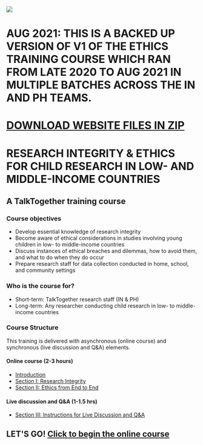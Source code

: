 <img src="https://talktogproject.github.io/ethics/img/TT-UP-TPF.png" style="display: block; margin: auto;">

# AUG 2021: THIS IS A BACKED UP VERSION OF V1 OF THE ETHICS TRAINING COURSE WHICH RAN FROM LATE 2020 TO AUG 2021 IN MULTIPLE BATCHES ACROSS THE IN AND PH TEAMS.
# [DOWNLOAD WEBSITE FILES IN ZIP](https://github.com/talktogproject/ethics/raw/gh-pages/aug%202021%20backup/ethics-gh-pages.zip)

# RESEARCH INTEGRITY & ETHICS FOR CHILD RESEARCH IN LOW- AND MIDDLE-INCOME COUNTRIES
## A TalkTogether training course

### Course objectives

-	Develop essential knowledge of research integrity
- Become aware of ethical considerations in studies involving young children in low- to middle-income countries
-	Discuss instances of ethical breaches and dilemmas, how to avoid them, and what to do when they do occur
-	Prepare research staff for data collection conducted in home, school, and community settings

### Who is the course for?

-	Short-term: TalkTogether research staff (IN & PH)
-	Long-term: Any researcher conducting child research in low- to middle-income countries

### Course Structure

This training is delivered with asynchronous (online course) and synchronous (live discussion and Q&A) elements.

#### **Online course (2-3 hours)**
- [Introduction](intro.md)
- [Section I: Research Integrity](integrity.md)
- [Section II: Ethics from End to End](endto.md)

#### **Live discussion and Q&A (1-1.5 hrs)**
- [Section III: Instructions for Live Discussion and Q&A](discussion.md)

## LET'S GO! [Click to begin the online course](intro.md)
